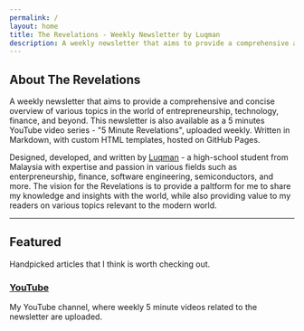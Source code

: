 ```yaml
---
permalink: /
layout: home
title: The Revelations - Weekly Newsletter by Luqman
description: A weekly newsletter that aims to provide a comprehensive and concise overview of various topics in the world of entrepreneurship, technology, finance, and beyond. This newsletter is also available as a YouTube video series, uploaded weekly. Written in Markdown, with custom HTML templates.
---
```


## About The Revelations

A weekly newsletter that aims to provide a comprehensive and concise overview of various topics in the world of entrepreneurship, technology, finance, and beyond. This newsletter is also available as a 5 minutes YouTube video series - "5 Minute Revelations", uploaded weekly. Written in Markdown, with custom HTML templates, hosted on GitHub Pages.

Designed, developed, and written by [Luqman](https://theluqmn.github.io/) - a high-school student from Malaysia with expertise and passion in various fields such as enterpreneurship, finance, software engineering, semiconductors, and more. The vision for the Revelations is to provide a paltform for me to share my knowledge and insights with the world, while also providing value to my readers on various topics relevant to the modern world.

---

## Featured

Handpicked articles that I think is worth checking out.

### [YouTube](https://youtube.com/@theluqmn)

My YouTube channel, where weekly 5 minute videos related to the newsletter are uploaded.
